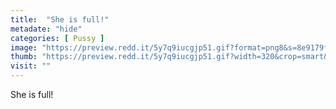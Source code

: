 ```yaml
---
title:  "She is full!"
metadate: "hide"
categories: [ Pussy ]
image: "https://preview.redd.it/5y7q9iucgjp51.gif?format=png8&s=8e9179ffcac9f6caabad341f827cef4ebddf4b98"
thumb: "https://preview.redd.it/5y7q9iucgjp51.gif?width=320&crop=smart&format=png8&s=66288dd15172c70f374e29a542b99f1eb4ed587e"
visit: ""
---
```

She is full!
